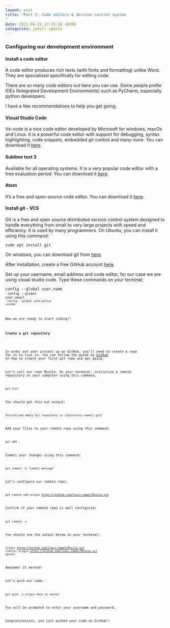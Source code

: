 ```yaml
---
layout: post
title: "Part 2: Code editors & Version control system
"
date: 2021-06-22 13:15:20 +0300
categories: jekyll update
---
```


<h3>Configuring our development environment</h3>

<h4>Install a code editor</h4>

A code editor produces rich texts (with fonts and formatting) unlike Word. They are specialized specifically for editing code. 

There are so many code editors out here you can use. Some people prefer IDEs (Integrated Development Environments) such as PyCharm, especially python developers.

I have a few recommendations to help you get going. 

<h4>Visual Studio Code</h4>

Vs-code is a nice code editor developed by Microsoft for windows, macOs and Linux. It is a powerful code editor with support for debugging, syntax highlighting, code snippets, embedded git control and many more. You can download it [here]("https://code.visualstudio.com/download").

<h4>Sublime text 3</h4>

Available for all operating systems. It is a very popular code editor with a free evaluation period. You can download it [here]("https://www.sublimetext.com/3").

<h4>Atom</h4>

It’s a free and open-source code editor. You can download it [here]("https://atom.io/").

<h4>Install git - VCS</h4>

Git is a free and open source distributed version control system designed to handle everything from small to very large projects with speed and efficiency. It is used by many programmers. On Ubuntu, you can install it using this command:

<code>sudo apt install git</code>

On windows, you can download git from [here]("https://git-scm.com/").

After installation, create a free GitHub account [here]("https://github.com/").

Set up your username, email address and code editor, for our case we are using visual studio code. Type these commands on your terminal;

<code>config --global user.name <username><br>
<code>config --global user.email <user-email><br>
<code>config --global core.editor vscode</code>

Now we are ready to start coding!!

<h4>Create a git repository</h4>

In order put your project up on GitHub, you’ll need to create a repo for it to live in. You can follow the guide by [GitHub]("https://docs.github.com/en/get-started/quickstart/create-a-repo") on how to create your first git repo and get going.

Let’s call our repo Mysite. On your terminal, initialize a remote repository on your computer using this command.

<code>git init</code>

You should get this out output:

<code>Initialized empty Git repository in /{directory-name}/.git/ </code>

Add your files to your remote repo using this command:

<code>git add .</code>

Commit your changes using this command:

<code>git commit -m "commit message"</code>

Let’s configure our remote repo;

<code>git remote add origin https://github.com/{your-name}/Mysite.git</code>

Confirm if your remote repo is well configured;

<code>git remote -v</code>

You should see the output below in your terminal;

<code>origin https://github.com/{your-name}/Mysite.git (fetch)
origin https://github.com/{your-name}/Mysite.git (push)</code>

Awesome! It worked!

Let’s push our code..

<code>git push -u origin main or master</code>

You will be prompted to enter your username and password.

Congratulations, you just pushed your code on GitHub!!